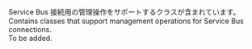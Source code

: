<Namespace Name="Microsoft.ServiceBus.Management">
  <Docs>
    <summary><span data-ttu-id="44861-101">Service Bus 接続用の管理操作をサポートするクラスが含まれています。</span><span class="sxs-lookup"><span data-stu-id="44861-101">Contains classes that support management operations for Service Bus connections.</span></span></summary> 
    <remarks>To be added.</remarks>
  </Docs>
</Namespace>
